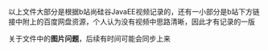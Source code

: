 以上文件大部分是根据b站尚硅谷JavaEE视频记录的，还有一小部分是b站下方链接中附上的百度网盘资源，个人认为没有视频中思路清晰，因此才有记录的一版

关于文件中的**图片问题**，后续有时间可能会同步上来
